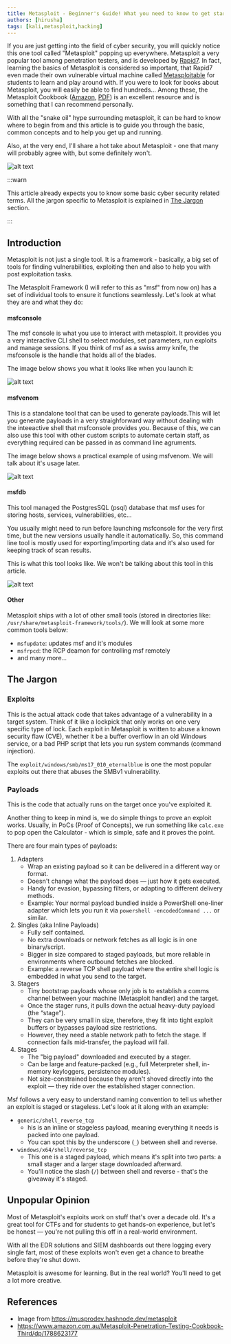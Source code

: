 ```yaml
---
title: Metasploit - Beginner's Guide! What you need to know to get started!
authors: [hirusha]
tags: [kali,metasploit,hacking]
---
```


If you are just getting into the field of cyber security, you will quickly notice this one tool called "Metasploit" popping up everywhere. 
Metasploit a very popular tool among penetration testers, and is developed by [Rapid7](https://www.rapid7.com/). In fact, learning the basics of Metasploit is considered so important, that Rapid7 even made their own vulnerable virtual machine called [Metasploitable](https://docs.rapid7.com/metasploit/metasploitable-2/) for students to learn and play around with. 
If you were to look for books about Metasploit, you will easily be able to find hundreds... Among these, the Metasploit Cookbook ([Amazon](https://www.amazon.com.au/Metasploit-Penetration-Testing-Cookbook-Third/dp/1788623177), [PDF](https://edu.anarcho-copy.org/Against%20Security%20-%20Self%20Security/Metasploit%20Penetration%20Testing%20Cookbook.pdf)) is an excellent resource and is something that I can recommend personally.

With all the "snake oil" hype surrounding metasploit, it can be hard to know where to begin from and this article is to guide you through the basic, common concepts and to help you get up and running.

Also, at the very end, I'll share a hot take about Metasploit - one that many will probably agree with, but some definitely won't.

![alt text](DxXxGV5Zf.jpeg)

<!--truncate-->

:::warn

This article already expects you to know some basic cyber security related terms. All the jargon specific to Metasploit is explained in [The Jargon](#the-jargon) section.

:::

## Introduction

Metasploit is not just a single tool. It is a framework - basically, a big set of tools for finding vulnerabilities, exploiting then and also to help you with post exploitation tasks.

The Metasploit Framework (I will refer to this as "msf" from now on) has a set of individual tools to ensure it functions seamlessly. Let's look at what they are and what they do:

#### msfconsole

The msf console is what you use to interact with metasploit. It provides you a very interactive CLI shell to select modules, set parameters, run exploits and manage sessions. If you think of msf as a swiss army knife, the msfconsole is the handle that holds all of the blades. 

The image below shows you what it looks like when you launch it:

![alt text](image.png)

#### msfvenom

This is a standalone tool that can be used to generate payloads.This will let you generate payloads in a very straighforward way without dealing with the inteeactive shell that msfconsole provides you. Because of this, we can also use this tool with other custom scripts to automate certain staff, as everything required can be passed in as command line agruments.

The image below shows a practical example of using msfvenom. We will talk about it's usage later.

![alt text](image-1.png)

#### msfdb

This tool managed the PostgresSQL (psql) database that msf uses for storing hosts, services, vulnerabilities, etc...

You usually might need to run before launching msfconsole for the very first time, but the new versions usually handle it automatically. So, this command line tool is mostly used for exporting/importing data and it's also used for keeping track of scan results. 

This is what this tool looks like. We won't be talking about this tool in this article.

![alt text](image-2.png)

#### Other

Metasploit ships with a lot of other small tools (stored in directories like: `/usr/share/metasploit-framework/tools/`). We will look at some more common tools below:

- `msfupdate`: updates msf and it's modules
- `msfrpcd`: the RCP deamon for controlling msf remotely
- and many more...

## The Jargon

### Exploits

This is the actual attack code that takes advantage of a vulnerability in a target system. Think of it like a lockpick that only works on one very specific type of lock. Each exploit in Metasploit is written to abuse a known security flaw (CVE), whether it be a buffer overflow in an old Windows service, or a bad PHP script that lets you run system commands (command injection).

The `exploit/windows/smb/ms17_010_eternalblue` is one the most popular exploits out there that abuses the SMBv1 vulnerability.

### Payloads

This is the code that actually runs on the target once you've exploited it.

Another thing to keep in mind is, we do simple things to prove an exploit works. Usually, in PoCs (Proof of Concepts), we run something like `calc.exe` to pop open the Calculator - which is simple, safe and it proves the point.

There are four main types of payloads:

1. Adapters
    - Wrap an existing payload so it can be delivered in a different way or format.
    - Doesn't change what the payload does — just how it gets executed.
    - Handy for evasion, bypassing filters, or adapting to different delivery methods.
    - Example: Your normal payload bundled inside a PowerShell one-liner adapter which lets you run it via `powershell -encodedCommand ...` or similar.
2. Singles (aka Inline Payloads)
    - Fully self contained.
    - No extra downloads or network fetches as all logic is in one binary/script.
    - Bigger in size compared to staged payloads, but more reliable in environments where outbound fetches are blocked.
    - Example: a reverse TCP shell payload where the entire shell logic is embedded in what you send to the target.
3. Stagers
    - Tiny bootstrap payloads whose only job is to establish a comms channel between your machine (Metasploit handler) and the target.
    - Once the stager runs, it pulls down the actual heavy-duty payload (the “stage”).
    - They can be very small in size, therefore, they fit into tight exploit buffers or bypasses payload size restrictions.
    - However, they need a stable network path to fetch the stage. If connection fails mid-transfer, the payload will fail.
4. Stages
    - The "big payload" downloaded and executed by a stager.
    - Can be large and feature-packed (e.g., full Meterpreter shell, in-memory keyloggers, persistence modules).
    - Not size-constrained because they aren't shoved directly into the exploit — they ride over the established stager connection.

Msf follows a very easy to understand naming convention to tell us whether an exploit is staged or stageless. Let's look at it along with an example:

- `generic/shell_reverse_tcp`
    - his is an inline or stageless payload, meaning everything it needs is packed into one payload.
    - You can spot this by the underscore (`_`) between shell and reverse.
- `windows/x64/shell/reverse_tcp`
    - This one is a staged payload, which means it's split into two parts: a small stager and a larger stage downloaded afterward.
    - You'll notice the slash (`/`) between shell and reverse - that's the giveaway it's staged.


## Unpopular Opinion

Most of Metasploit's exploits work on stuff that's over a decade old. It's a great tool for CTFs and for students to get hands-on experience, but let's be honest — you're not pulling this off in a real-world environment.

With all the EDR solutions and SIEM dashboards out there logging every single fart, most of these exploits won't even get a chance to breathe before they're shut down.

Metasploit is awesome for learning. But in the real world? You'll need to get a lot more creative.

## References

- Image from https://musprodev.hashnode.dev/metasploit
- https://www.amazon.com.au/Metasploit-Penetration-Testing-Cookbook-Third/dp/1788623177

